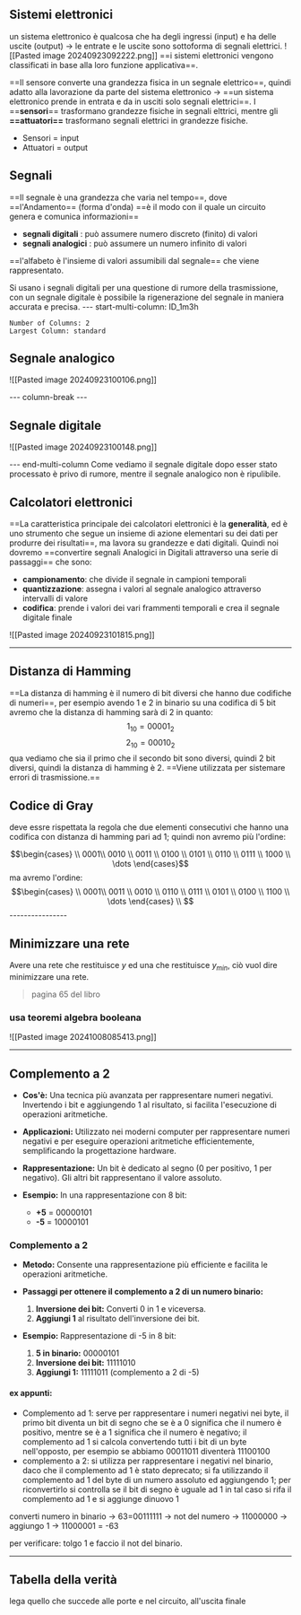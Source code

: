 ## Sistemi elettronici
un sistema elettronico è qualcosa che ha degli ingressi (input) e ha delle uscite (output) -> le entrate e le uscite sono sottoforma di segnali elettrici.
![[Pasted image 20240923092222.png]]
==i sistemi elettronici vengono classificati in base alla loro funzione applicativa==.

==Il sensore converte una grandezza fisica in un segnale elettrico==, quindi adatto alla lavorazione da parte del sistema elettronico -> ==un sistema elettronico prende in entrata e da in usciti solo segnali elettrici==.
I ==**sensori**== trasformano grandezze fisiche in segnali elttrici, mentre gli **==attuatori==** trasformano segnali elettrici in grandezze fisiche.
- Sensori = input
- Attuatori = output

## Segnali

==Il segnale è una grandezza che varia nel tempo==, dove ==l'Andamento== (forma d'onda) ==è il modo con il quale un circuito genera e comunica informazioni==
- **segnali digitali** : può assumere numero discreto (finito) di valori
- **segnali analogici** : può assumere un numero infinito di valori 

 ==l'alfabeto è l'insieme di valori assumibili dal segnale== che viene rappresentato.

Si usano i segnali digitali per una questione di rumore della trasmissione, con un segnale digitale è possibile la rigenerazione del segnale in maniera accurata e precisa.
--- start-multi-column: ID_1m3h
```column-settings
Number of Columns: 2
Largest Column: standard
```
## Segnale analogico

![[Pasted image 20240923100106.png]]

--- column-break ---

## Segnale digitale

![[Pasted image 20240923100148.png]]

--- end-multi-column
Come vediamo il segnale digitale dopo esser stato processato è privo di rumore, mentre il segnale analogico non è ripulibile.

## Calcolatori elettronici
==La caratteristica principale dei calcolatori elettronici è la **generalità**, ed è uno strumento che segue un insieme di azione elementari su dei dati per produrre dei risultati==, ma lavora su grandezze e dati digitali.
Quindi noi dovremo ==convertire segnali Analogici in Digitali attraverso una serie di passaggi== che sono:
- **campionamento**: che divide il segnale in campioni temporali
- **quantizzazione**: assegna i valori al segnale analogico attraverso intervalli di valore
- **codifica**: prende i valori dei vari frammenti temporali e crea il segnale digitale finale

![[Pasted image 20240923101815.png]]

------------

## Distanza di Hamming
==La distanza di hamming è il numero di bit diversi che hanno due codifiche di numeri==, per esempio avendo 1 e 2 in binario su una codifica di 5 bit avremo che la distanza di hamming sarà di 2 in quanto:
$$1_{10}=00001_{2}$$
$$2_{10}=00010_{2}$$
qua vediamo che sia il primo che il secondo bit sono diversi, quindi 2 bit diversi, quindi la distanza di hamming è 2. ==Viene utilizzata per sistemare errori di trasmissione.==

## Codice di Gray
deve essre rispettata la regola che due elementi consecutivi che hanno una codifica con distanza di hamming pari ad 1; quindi non avremo più l'ordine:


$$\begin{cases} \\
0001\\
0010 \\
0011 \\
0100 \\
0101 \\
0110 \\
0111 \\
1000 \\
\dots
\end{cases}$$
ma avremo l'ordine:
$$\begin{cases} \\
0001\\
0011 \\
0010 \\
0110 \\
0111 \\
0101 \\
0100 \\
1100 \\
\dots
\end{cases} \\
$$----------------

## Minimizzare una rete
Avere una rete che restituisce $y$ ed una che restituisce $y_{min}$, ciò vuol dire minimizzare una rete.

>pagina 65 del libro
### usa teoremi algebra booleana
![[Pasted image 20241008085413.png]]

--------
## Complemento a 2

- **Cos'è:** Una tecnica più avanzata per rappresentare numeri negativi. Invertendo i bit e aggiungendo 1 al risultato, si facilita l'esecuzione di operazioni aritmetiche.
- **Applicazioni:** Utilizzato nei moderni computer per rappresentare numeri negativi e per eseguire operazioni aritmetiche efficientemente, semplificando la progettazione hardware.

- **Rappresentazione:** Un bit è dedicato al segno (0 per positivo, 1 per negativo). Gli altri bit rappresentano il valore assoluto.
- **Esempio:** In una rappresentazione con 8 bit:
    - **+5** = 00000101
    - **-5** = 10000101

### Complemento a 2

- **Metodo:** Consente una rappresentazione più efficiente e facilita le operazioni aritmetiche.
    
- **Passaggi per ottenere il complemento a 2 di un numero binario:**
    
    1. **Inversione dei bit:** Converti 0 in 1 e viceversa.
    2. **Aggiungi 1** al risultato dell'inversione dei bit.
- **Esempio:** Rappresentazione di -5 in 8 bit:
    
    1. **5 in binario:** 00000101
    2. **Inversione dei bit:** 11111010
    3. **Aggiungi 1:** 11111011 (complemento a 2 di -5)
#### ex appunti:
- Complemento ad 1: serve per rappresentare i numeri negativi nei byte, il primo bit diventa un bit di segno che se è a 0 significa che il numero è positivo, mentre se è a 1 significa che il numero è negativo; il complemento ad 1 si calcola convertendo tutti i bit di un byte nell'opposto, per esempio se abbiamo 00011011 diventerà 11100100
- complemento a 2: si utilizza per rappresentare i negativi nel binario, daco che il complemento ad 1 è stato deprecato; si fa utilizzando il complemento ad 1 del byte di un numero assoluto ed aggiungendo 1; per riconvertirlo si controlla se il bit di segno è uguale ad 1 in tal caso si rifa il complemento ad 1 e si aggiunge dinuovo 1


converti numero in binario -> 63=00111111 -> not del numero -> 11000000 -> aggiungo 1 -> 11000001 = -63

per verificare: tolgo 1 e faccio il not del binario.

---------

## Tabella della verità
lega quello che succede alle porte e nel circuito, all'uscita finale